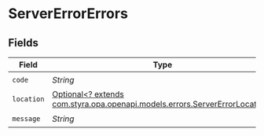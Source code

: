 # ServerErrorErrors


## Fields

| Field                                                                                                                     | Type                                                                                                                      | Required                                                                                                                  | Description                                                                                                               |
| ------------------------------------------------------------------------------------------------------------------------- | ------------------------------------------------------------------------------------------------------------------------- | ------------------------------------------------------------------------------------------------------------------------- | ------------------------------------------------------------------------------------------------------------------------- |
| `code`                                                                                                                    | *String*                                                                                                                  | :heavy_check_mark:                                                                                                        | N/A                                                                                                                       |
| `location`                                                                                                                | [Optional<? extends com.styra.opa.openapi.models.errors.ServerErrorLocation>](../../models/errors/ServerErrorLocation.md) | :heavy_minus_sign:                                                                                                        | N/A                                                                                                                       |
| `message`                                                                                                                 | *String*                                                                                                                  | :heavy_check_mark:                                                                                                        | N/A                                                                                                                       |